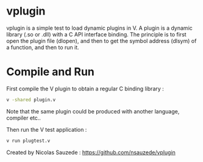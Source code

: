 # vplugin
vplugin is a simple test to load dynamic plugins in V.
A plugin is a dynamic library (.so or .dll) with a C API interface binding.
The principle is to first open the plugin file (dlopen), and
then to get the symbol address (dlsym) of a function, and then to run it.

# Compile and Run

First compile the V plugin to obtain a regular C binding library :
```bash
v -shared plugin.v
```
Note that the same plugin could be produced with another language, compiler
etc..

Then run the V test application :
```bash
v run plugtest.v
```

Created by Nicolas Sauzede : https://github.com/nsauzede/vplugin
